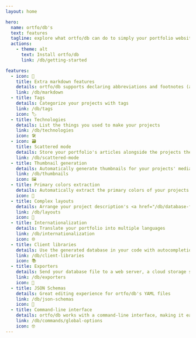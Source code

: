 ```yaml
---
layout: home

hero:
  name: ortfo/db's
  text: features
  tagline: explore what ortfo/db can do to simply your portfolio website creation
  actions:
    - theme: alt
      text: Install ortfo/db
      link: /db/getting-started

features:
  - icon: 📝
    title: Extra markdown features
    details: ortfo/db supports declaring abbreviations and footnotes (and maybe more in the future!)
    link: /db/markdown
  - title: Tags
    details: Categorize your projects with tags
    link: /db/tags
    icon: 🏷️
  - title: Technologies
    details: List the things you used to make your projects
    link: /db/technologies
    icon: 🛠️
  - icon: 🗃️
    title: Scattered mode
    details: Store your portfolio's articles alongside the projects themselves
    link: /db/scattered-mode
  - title: Thumbnail generation
    details: Automatically generate thumbnails for your projects' media files
    link: /db/thumbnails
    icon: 🖼️
  - title: Primary colors extraction
    details: Automatically extract the primary colors of your projects' images
    icon: 🎨
  - title: Complex layouts
    details: Arrange your project description's <a href="/db/database-format#blocks">content blocks</a> in interesting ways
    link: /db/layouts
    icon: 📐
  - title: Internationalization
    details: Translate your portfolio into multiple languages
    link: /db/internationalization
    icon: 🌐
  - title: Client libraries
    details: Use the generated database in your code with autocompletion and type safety
    link: /db/client-libraries
    icon: 📚
  - title: Exporters
    details: Send your database file to a web server, a cloud storage service, or use it in your favorite static site generator
    link: /db/exporters
    icon: 🧩
  - title: JSON Schemas
    details: Great editing experience for ortfo/db's YAML files
    link: /db/json-schemas
    icon: 📜
  - title: Command-line interface
    details: ortfo/db works with a command-line interface, making it easy to automate your portfolio's generation and integrate with other tools.
    link: /db/commands/global-options
    icon: 🤓
---
```


